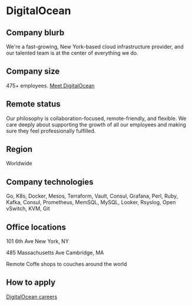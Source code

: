 # DigitalOcean

## Company blurb

We're a fast-growing, New York-based cloud infrastructure provider, and our talented team is at the center of everything we do.

## Company size

475+ employees. [Meet DigitalOcean](https://www.digitalocean.com/company/about/)

## Remote status

Our philosophy is collaboration-focused, remote-friendly, and flexible. We care deeply about supporting the growth of all our employees and making sure they feel professionally fulfilled.

## Region

Worldwide

## Company technologies

Go, K8s, Docker, Mesos, Terraform, Vault, Consul, Grafana, Perl, Ruby, Kafka, Consul, Prometheus, MemSQL, MySQL, Looker, Rsyslog, Open vSwitch, KVM, Git

## Office locations

101 6th Ave
New York, NY

485 Massachusetts Ave
Cambridge, MA

Remote
Coffe shops to couches around the world

## How to apply

[DigitalOcean careers](https://www.digitalocean.com/company/careers/)
